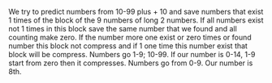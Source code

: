 We try to predict numbers from 10-99 plus + 10 and save numbers that exist 1 times of the block of the 9 numbers of long 2 numbers. If all numbers exist not 1 times in this block save the same number that we found and all counting make zero. If the number more one exist or zero times or found number this block not compress and if 1 one time this number exist that block will be compress. Numbers go 1-9; 10-99. If our number is 0-14, 1-9 start from zero then it compresses. Numbers go from 0-9. Our number is 8th.
